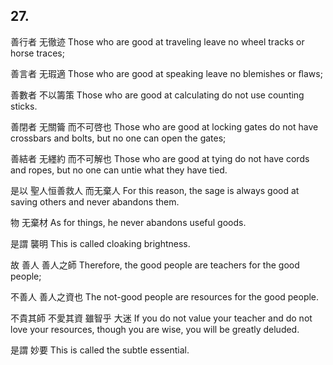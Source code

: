 ## 27.

善行者
无徹迹
Those who are good at traveling
leave no wheel tracks or horse traces;

善言者
无瑕適
Those who are good at speaking
leave no blemishes or ﬂaws;

善數者
不以籌策
Those who are good at calculating
do not use counting sticks.

善閉者
无關籥
而不可啓也
Those who are good at locking gates
do not have crossbars and bolts,
but no one can open the gates;

善結者
无纆約
而不可解也
Those who are good at tying
do not have cords and ropes,
but no one can untie what they have tied.

是以
聖人恒善救人
而无棄人
For this reason,
the sage is always good at saving others
and never abandons them.

物
无棄材
As for things,
he never abandons useful goods.

是謂
襲明
This is called
cloaking brightness.

故
善人
善人之師
Therefore,
the good people
are teachers for the good people;

不善人
善人之資也
The not-good people
are resources for the good people.

不貴其師
不愛其資
雖智乎
大迷
If you do not value your teacher
and do not love your resources,
though you are wise,
you will be greatly deluded.

是謂
妙要
This is called
the subtle essential.
